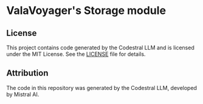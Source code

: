 # ValaVoyager's Storage module

## License
This project contains code generated by the Codestral LLM and is licensed under the MIT License. See the [LICENSE](LICENSE) file for details.

## Attribution
The code in this repository was generated by the Codestral LLM, developed by Mistral AI.
